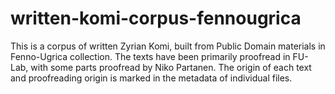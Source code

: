 # written-komi-corpus-fennougrica

This is a corpus of written Zyrian Komi, built from Public Domain materials in Fenno-Ugrica collection. The texts have been primarily proofread in FU-Lab, with some parts proofread by Niko Partanen. The origin of each text and proofreading origin is marked in the metadata of individual files. 
